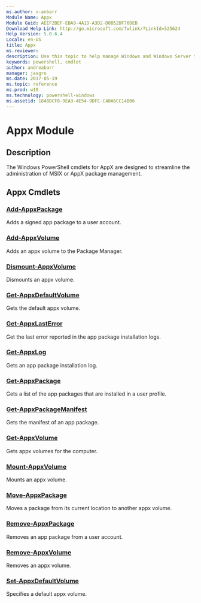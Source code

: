 ```yaml
---
ms.author: v-anbarr
Module Name: Appx
Module Guid: AEEF2BEF-EBA9-4A1D-A3D2-D0B52DF76DEB
Download Help Link: http://go.microsoft.com/fwlink/?LinkId=525624
Help Version: 5.0.6.4
Locale: en-US
title: Appx
ms.reviewer:
description: Use this topic to help manage Windows and Windows Server technologies with Windows PowerShell.
keywords: powershell, cmdlet
author: andreabarr
manager: jasgro
ms.date: 2017-05-19
ms.topic: reference
ms.prod: w10
ms.technology: powershell-windows
ms.assetid: 1848DCF8-9EA3-4E54-9DFC-C40A6CC14BB6
---
```


# Appx Module
## Description
The Windows PowerShell cmdlets for AppX are designed to streamline the administration of MSIX or AppX package management.

## Appx Cmdlets
### [Add-AppxPackage](Add-AppxPackage.md)
Adds a signed app package to a user account.

### [Add-AppxVolume](Add-AppxVolume.md)
Adds an appx volume to the Package Manager.

### [Dismount-AppxVolume](Dismount-AppxVolume.md)
Dismounts an appx volume.

### [Get-AppxDefaultVolume](Get-AppxDefaultVolume.md)
Gets the default appx volume.

### [Get-AppxLastError](Get-AppxLastError.md)
Get the last error reported in the app package installation logs.

### [Get-AppxLog](Get-AppxLog.md)
Gets an app package installation log.

### [Get-AppxPackage](Get-AppxPackage.md)
Gets a list of the app packages that are installed in a user profile.

### [Get-AppxPackageManifest](Get-AppxPackageManifest.md)
Gets the manifest of an app package.

### [Get-AppxVolume](Get-AppxVolume.md)
Gets appx volumes for the computer.

### [Mount-AppxVolume](Mount-AppxVolume.md)
Mounts an appx volume.

### [Move-AppxPackage](Move-AppxPackage.md)
Moves a package from its current location to another appx volume.

### [Remove-AppxPackage](Remove-AppxPackage.md)
Removes an app package from a user account.

### [Remove-AppxVolume](Remove-AppxVolume.md)
Removes an appx volume.

### [Set-AppxDefaultVolume](Set-AppxDefaultVolume.md)
Specifies a default appx volume.




